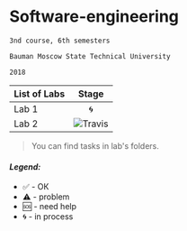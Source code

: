 # Software-engineering

    3nd course, 6th semesters

    Bauman Moscow State Technical University
    
    2018
   

| List of Labs  |     Stage     |
| ------------- |:-------------:|
| Lab 1|🌀|
| Lab 2|![Travis](https://img.shields.io/travis/USER/REPO.svg?style=plastic)|


> You can find tasks in lab's folders.

#### <i>Legend:</i>
<ul>
<li>✅ - ОК
<li>⚠️ - problem
<li>🆘 - need help
<li>🌀 - in process
</ul>
